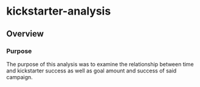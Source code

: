 # kickstarter-analysis
## Overview
### Purpose
The purpose of this analysis was to examine the relationship between time and kickstarter success as well as goal amount and success of said campaign.
